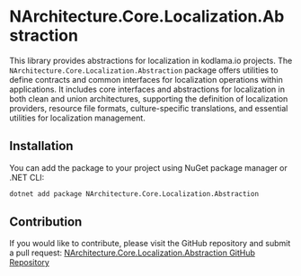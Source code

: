 # NArchitecture.Core.Localization.Abstraction

This library provides abstractions for localization in kodlama.io projects. The `NArchitecture.Core.Localization.Abstraction` package offers utilities to define contracts and common interfaces for localization operations within applications. It includes core interfaces and abstractions for localization in both clean and union architectures, supporting the definition of localization providers, resource file formats, culture-specific translations, and essential utilities for localization management.

## Installation

You can add the package to your project using NuGet package manager or .NET CLI:

```bash
dotnet add package NArchitecture.Core.Localization.Abstraction
```

## Contribution

If you would like to contribute, please visit the GitHub repository and submit a pull request: [NArchitecture.Core.Localization.Abstraction GitHub Repository](https://github.com/kodlamaio-projects/nArchitecture.Core)
